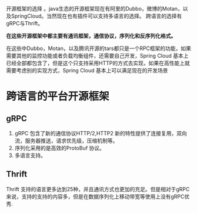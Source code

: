 开源框架的选择 。java生态的开源框架现在有阿里的Dubbo，微博的Motan，以及SpringCloud。当然现在也有插件可以支持多语言的选择。
跨语言的选择有gRPC与Thrift。

**在这些开源框架中都主要有通讯框架，通信协议，序列化和反序列化格式。**

在这些中Dubbo，Motan，以及腾讯开源的tars都只是一个RPC框架的功能，如果需要其他的监控功能或者负载均衡组件，还需要自己开发，Spring Cloud 基本上已经全部都包含了，但是这个只支持采用HTTP的方式去实现，如果在高性能上就需要考虑别的实现方式，Spring Cloud 基本上可以满足现在的开发场景

# 跨语言的平台开源框架
## gRPC
1. gRPC 包含了新的通信协议HTTP/2,HTTP2 新的特性提供了连接复用，双向流，服务器推送，请求优先级，压缩机制等。
2. 序列化采用的是高效的ProtoBuf 协议。
3. 多语言支持。
## Thrift
Thrift 支持的语言更多达到25种，并且通讯方式也更加的充足。但是相对于gRPC来说，支持的支持的内容多，但是在数据序列化上移动带宽等使用上没有gRPC优秀.
